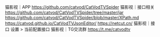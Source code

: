 猫影视｜APP
https://github.com/catvod/CatVodTVSpider
猫影视｜接口相关
https://github.com/catvod/CatVodTVSpider/tree/master/jar
https://github.com/catvod/CatVodTVSpider/blob/master/XPath.md
https://catvod.github.io/CatVodTVJsonEditor/
https://netcut.cn/
猫影视｜接口
设置 > 当前配置接口
猫影视｜TG交流群
https://t.me/catvodtv
